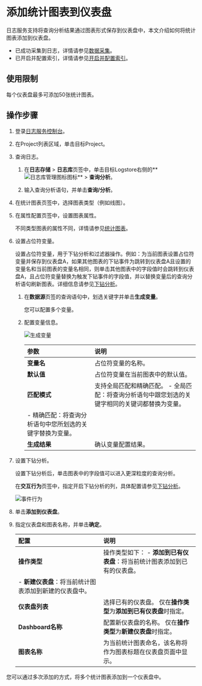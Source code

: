 # 添加统计图表到仪表盘

日志服务支持将查询分析结果通过图表形式保存到仪表盘中，本文介绍如何将统计图表添加到仪表盘。

-   已成功采集到日志，详情请参见[数据采集](/intl.zh-CN/数据采集/采集方式.md)。
-   已开启并配置索引，详情请参见[开启并配置索引](/intl.zh-CN/查询与分析/开启并配置索引.md)。

## 使用限制

每个仪表盘最多可添加50张统计图表。

## 操作步骤

1.  登录[日志服务控制台](https://sls.console.aliyun.com)。

2.  在Project列表区域，单击目标Project。

3.  查询日志。

    1.  在**日志存储** \> **日志库**页签中，单击目标Logstore右侧的**![日志库管理图标](https://static-aliyun-doc.oss-cn-hangzhou.aliyuncs.com/assets/img/zh-CN/9232359951/p52166.png)图标** \> **查询分析**。

    2.  输入查询分析语句，并单击**查询/分析**。

4.  在统计图表页签中，选择图表类型（例如线图）。

5.  在属性配置页签中，设置图表属性。

    不同类型图表的属性不同，详情请参见[统计图表](/intl.zh-CN/可视化与告警/统计图表/图表说明.md)。

6.  设置占位符变量。

    设置占位符变量，用于下钻分析和过滤器操作。例如：为当前图表设置占位符变量并保存到仪表盘A，如果其他图表的下钻事件为跳转到仪表盘A且设置的变量名和当前图表的变量名相同，则单击其他图表中的字段值时会跳转到仪表盘A，且占位符变量替换为触发下钻事件的字段值，并以替换变量后的查询分析语句刷新图表。详细信息请参见[下钻分析](/intl.zh-CN/可视化与告警/仪表盘/下钻分析.md)。

    1.  在**数据源**页签的查询语句中，划选关键字并单击**生成变量**。

        您可以配置多个变量。

    2.  配置变量信息。

        ![生成变量](https://static-aliyun-doc.oss-cn-hangzhou.aliyuncs.com/assets/img/zh-CN/3621628951/p10583.png)

        |参数|说明|
        |:-|:-|
        |**变量名**|占位符变量的名称。|
        |**默认值**|占位符变量在当前图表中的默认值。|
        |**匹配模式**|支持全局匹配和精确匹配。         -   全局匹配：将查询分析语句中跟您划选的关键字相同的关键词都替换为变量。
        -   精确匹配：将查询分析语句中您所划选的关键字替换为变量。 |
        |**生成结果**|确认变量配置结果。|

7.  设置下钻分析。

    设置下钻分析后，单击图表中的字段值可以进入更深粒度的查询分析。

    在**交互行为**页签中，指定开启下钻分析的列，具体配置请参见[下钻分析](/intl.zh-CN/可视化与告警/仪表盘/下钻分析.md)。

    ![事件行为](https://static-aliyun-doc.oss-cn-hangzhou.aliyuncs.com/assets/img/zh-CN/3621628951/p10243.png)

8.  单击**添加到仪表盘**。

9.  指定仪表盘和图表名称，并单击**确定**。

    |配置|说明|
    |:-|:-|
    |**操作类型**|操作类型如下：     -   **添加到已有仪表盘**：将当前统计图表添加到已有的仪表盘。
    -   **新建仪表盘**：将当前统计图表添加到新建的仪表盘中。 |
    |**仪表盘列表**|选择已有的仪表盘。 仅在**操作类型**为**添加到已有仪表盘**时指定。 |
    |**Dashboard名称**|配置新仪表盘的名称。 仅在**操作类型**为**新建仪表盘**时指定。 |
    |**图表名称**|为当前统计图表命名，该名称将作为图表标题在仪表盘页面中显示。|


您可以通过多次添加的方式，将多个统计图表添加到一个仪表盘中。

